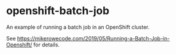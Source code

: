 # openshift-batch-job

An example of running a batch job in an OpenShift cluster.

See https://mikerowecode.com/2019/05/Running-a-Batch-Job-in-Openshift/ for details.
